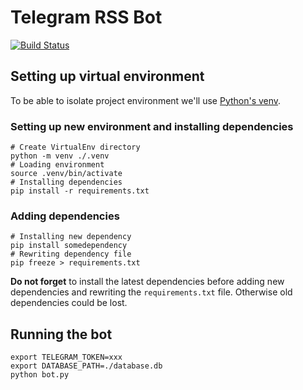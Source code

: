 # Telegram RSS Bot

[![Build Status](https://ci.skobk.in/api/badges/Miroslavsckaya/tg_rss_bot/status.svg)](https://ci.skobk.in/Miroslavsckaya/tg_rss_bot)

## Setting up virtual environment

To be able to isolate project environment we'll use
[Python's venv](https://docs.python.org/3/library/venv.html).

### Setting up new environment and installing dependencies

```shell
# Create VirtualEnv directory
python -m venv ./.venv
# Loading environment
source .venv/bin/activate
# Installing dependencies
pip install -r requirements.txt
```

### Adding dependencies

```shell
# Installing new dependency
pip install somedependency
# Rewriting dependency file
pip freeze > requirements.txt
```

**Do not forget** to install the latest dependencies before adding new dependencies and rewriting
the `requirements.txt` file. Otherwise old dependencies could be lost.

## Running the bot

```shell
export TELEGRAM_TOKEN=xxx
export DATABASE_PATH=./database.db
python bot.py
```
